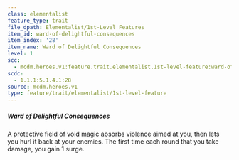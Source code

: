 ```yaml
---
class: elementalist
feature_type: trait
file_dpath: Elementalist/1st-Level Features
item_id: ward-of-delightful-consequences
item_index: '28'
item_name: Ward of Delightful Consequences
level: 1
scc:
  - mcdm.heroes.v1:feature.trait.elementalist.1st-level-feature:ward-of-delightful-consequences
scdc:
  - 1.1.1:5.1.4.1:28
source: mcdm.heroes.v1
type: feature/trait/elementalist/1st-level-feature
---
```


##### Ward of Delightful Consequences

A protective field of void magic absorbs violence aimed at you, then lets you hurl it back at your enemies. The first time each round that you take damage, you gain 1 surge.
